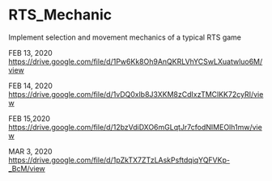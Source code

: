 # RTS_Mechanic
Implement selection and movement mechanics of a typical RTS game

FEB 13, 2020  
https://drive.google.com/file/d/1Pw6Kk8Oh9AnQKRLVhYCSwLXuatwluo6M/view  

FEB 14, 2020  
https://drive.google.com/file/d/1vDQ0xlb8J3XKM8zCdIxzTMClKK72cyRI/view  

FEB 15,2020  
https://drive.google.com/file/d/12bzVdiDXO6mGLqtJr7cfodNIMEOlh1mw/view  

MAR 3, 2020
https://drive.google.com/file/d/1pZkTX7ZTzLAskPsftdqiqYQFVKp-_BcM/view
